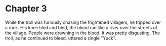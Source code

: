 # Chapter 3

While the troll was furiously chasing the frightened villagers, he tripped over a rock.
His knee bled and bled, the blood ran like a river over the streets of the village.
People were drowning in the blood; it was pretty disgusting.
The troll, as he continued to bleed, uttered a single "Yuck".
